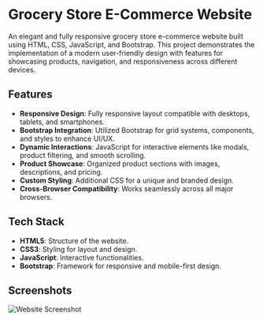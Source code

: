 # Grocery Store E-Commerce Website

An elegant and fully responsive grocery store e-commerce website built using HTML, CSS, JavaScript, and Bootstrap. This project demonstrates the implementation of a modern user-friendly design with features for showcasing products, navigation, and responsiveness across different devices.

## Features

- **Responsive Design**: Fully responsive layout compatible with desktops, tablets, and smartphones.
- **Bootstrap Integration**: Utilized Bootstrap for grid systems, components, and styles to enhance UI/UX.
- **Dynamic Interactions**: JavaScript for interactive elements like modals, product filtering, and smooth scrolling.
- **Product Showcase**: Organized product sections with images, descriptions, and pricing.
- **Custom Styling**: Additional CSS for a unique and branded design.
- **Cross-Browser Compatibility**: Works seamlessly across all major browsers.

## Tech Stack

- **HTML5**: Structure of the website.
- **CSS3**: Styling for layout and design.
- **JavaScript**: Interactive functionalities.
- **Bootstrap**: Framework for responsive and mobile-first design.

## Screenshots

![Website Screenshot](path/to/screenshot.png)

